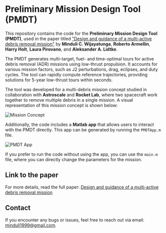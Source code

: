 # Preliminary Mission Design Tool (PMDT)

This repository contains the code for the **Preliminary Mission Design Tool (PMDT)**, used in the paper titled ["Design and guidance of a multi-active debris removal mission"](https://link.springer.com/article/10.1007/s42064-023-0159-3) by **Minduli C. Wijayatunga**, **Roberto Armellin**, **Harry Holt**, **Laura Pirovano**, and **Aleksander A. Lidtke**.

The PMDT generates multi-target, fuel- and time-optimal tours for active debris removal (ADR) missions using low-thrust propulsion. It accounts for various mission factors, such as J2 perturbations, drag, eclipses, and duty cycles. The tool can rapidly compute reference trajectories, providing solutions for 5-year low-thrust tours within seconds.

The tool was developed for a multi-debris mission concept studied in collaboration with **Astroscale** and **Rocket Lab**, where two spacecraft work together to remove multiple debris in a single mission. A visual representation of this mission concept is shown below:

![Mission Concept](https://github.com/user-attachments/assets/861e459c-6aae-47e0-b319-1e0dfa2f5832)

Additionally, the code includes a **Matlab app** that allows users to interact with the PMDT directly. This app can be generated by running the `PMDTApp.m` file.

![PMDT App](https://github.com/user-attachments/assets/6c9d1a82-9df5-4211-9796-2fa8dbfbcd77)

If you prefer to run the code without using the app, you can use the `main.m` file, where you can directly change the parameters for the mission.

## Link to the paper
For more details, read the full paper: [Design and guidance of a multi-active debris removal mission](https://link.springer.com/article/10.1007/s42064-023-0159-3)

## Contact
If you encounter any bugs or issues, feel free to reach out via email: [minduli1999@gmail.com](mailto:minduli1999@gmail.com).
